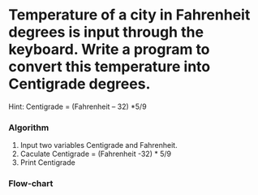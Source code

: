 # Temperature of a city in Fahrenheit degrees is input through the keyboard. Write a program to convert this temperature into Centigrade degrees.
Hint: Centigrade = (Fahrenheit – 32) *5/9

### Algorithm
1. Input two variables Centigrade and Fahrenheit.
2. Caculate Centigrade = (Fahrenheit -32) * 5/9
3. Print Centigrade

### Flow-chart

